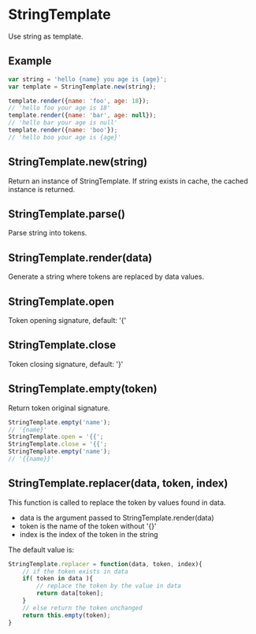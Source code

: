 StringTemplate
=============

Use string as template.

## Example

```javascript
var string = 'hello {name} you age is {age}';
var template = StringTemplate.new(string);

template.render({name: 'foo', age: 18});
// 'hello foo your age is 18'
template.render({name: 'bar', age: null});
// 'hello bar your age is null'
template.render({name: 'boo'});
// 'hello boo your age is {age}'
```

## StringTemplate.new(string)

Return an instance of StringTemplate. If string exists in cache, the cached instance is returned.

## StringTemplate.parse()

Parse string into tokens.

## StringTemplate.render(data)

Generate a string where tokens are replaced by data values.

## StringTemplate.open

Token opening signature, default: '{'

## StringTemplate.close

Token closing signature, default: '}'

## StringTemplate.empty(token)

Return token original signature.

```javascript
StringTemplate.empty('name');
// '{name}'
StringTemplate.open = '{{';
StringTemplate.close = '{{';
StringTemplate.empty('name');
// '{{name}}'
```

## StringTemplate.replacer(data, token, index)

This function is called to replace the token by values found in data.

- data is the argument passed to StringTemplate.render(data)
- token is the name of the token without '{}'
- index is the index of the token in the string

The default value is:

```javascript
StringTemplate.replacer = function(data, token, index){
	// if the token exists in data
	if( token in data ){
		// replace the token by the value in data
		return data[token];
	}
	// else return the token unchanged
	return this.empty(token);
}
```
